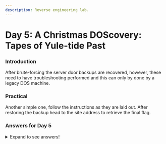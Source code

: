 ```yaml
---
description: Reverse engineering lab.
---
```


# Day 5: A Christmas DOScovery: Tapes of Yule-tide Past

### Introduction

After brute-forcing the server door backups are recovered, however, these need to have troubleshooting performed and this can only by done by a legacy DOS machine.&#x20;

### Practical

Another simple one, follow the instructions as they are laid out. After restoring the backup head to the site address to retrieve the final flag.

### Answers for Day 5

<details>

<summary>Expand to see answers!</summary>

1. How large (in bytes) is the AC2023.BAK file? **12,704**
2. What is the name of the backup program? **BackupMaster3000**
3. What should the correct bytes be in the backup's file signature to restore the backup properly? **41 43**
4. What is the flag after restoring the backup successfully? **THM{0LD\_5CH00L\_C00L\_d00D}**

</details>
